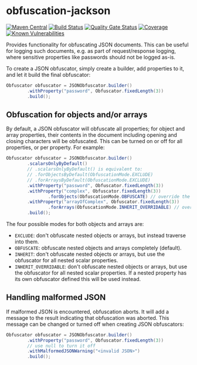 # obfuscation-jackson
[![Maven Central](https://img.shields.io/maven-central/v/com.github.robtimus/obfuscation-jackson)](https://search.maven.org/artifact/com.github.robtimus/obfuscation-jackson)
[![Build Status](https://github.com/robtimus/obfuscation-jackson/actions/workflows/build.yml/badge.svg)](https://github.com/robtimus/obfuscation-jackson/actions/workflows/build.yml)
[![Quality Gate Status](https://sonarcloud.io/api/project_badges/measure?project=com.github.robtimus%3Aobfuscation-jackson&metric=alert_status)](https://sonarcloud.io/summary/overall?id=com.github.robtimus%3Aobfuscation-jackson)
[![Coverage](https://sonarcloud.io/api/project_badges/measure?project=com.github.robtimus%3Aobfuscation-jackson&metric=coverage)](https://sonarcloud.io/summary/overall?id=com.github.robtimus%3Aobfuscation-jackson)
[![Known Vulnerabilities](https://snyk.io/test/github/robtimus/obfuscation-jackson/badge.svg)](https://snyk.io/test/github/robtimus/obfuscation-jackson)

Provides functionality for obfuscating JSON documents. This can be useful for logging such documents, e.g. as part of request/response logging, where sensitive properties like passwords should not be logged as-is.

To create a JSON obfuscator, simply create a builder, add properties to it, and let it build the final obfuscator:

```java
Obfuscator obfuscator = JSONObfuscator.builder()
        .withProperty("password", Obfuscator.fixedLength(3))
        .build();
```

## Obfuscation for objects and/or arrays

By default, a JSON obfuscator will obfuscate all properties; for object and array properties, their contents in the document including opening and closing characters will be obfuscated. This can be turned on or off for all properties, or per property. For example:

```java
Obfuscator obfuscator = JSONObfuscator.builder()
        .scalarsOnlyByDefault()
        // .scalarsOnlyByDefault() is equivalent to:
        // .forObjectsByDefault(ObfuscationMode.EXCLUDE)
        // .forArraysByDefault(ObfuscationMode.EXCLUDE)
        .withProperty("password", Obfuscator.fixedLength(3))
        .withProperty("complex", Obfuscator.fixedLength(3))
                .forObjects(ObfuscationMode.OBFUSCATE) // override the default setting
        .withProperty("arrayOfComplex", Obfuscator.fixedLength(3))
                .forArrays(ObfuscationMode.INHERIT_OVERRIDABLE) // override the default setting
        .build();
```

The four possible modes for both objects and arrays are:
* `EXCLUDE`: don't obfuscate nested objects or arrays, but instead traverse into them.
* `OBFUSCATE`: obfuscate nested objects and arrays completely (default).
* `INHERIT`: don't obfuscate nested objects or arrays, but use the obfuscator for all nested scalar properties.
* `INHERIT_OVERRIDABLE`: don't obfuscate nested objects or arrays, but use the obfuscator for all nested scalar properties. If a nested property has its own obfuscator defined this will be used instead.

## Handling malformed JSON

If malformed JSON is encountered, obfuscation aborts. It will add a message to the result indicating that obfuscation was aborted. This message can be changed or turned off when creating JSON obfuscators:

```java
Obfuscator obfuscator = JSONObfuscator.builder()
        .withProperty("password", Obfuscator.fixedLength(3))
        // use null to turn it off
        .withMalformedJSONWarning("<invalid JSON>")
        .build();
```
